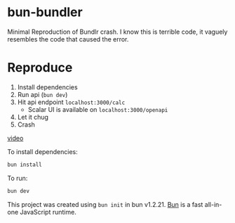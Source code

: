 # bun-bundler
Minimal Reproduction of Bundlr crash. I know this is terrible code, it vaguely resembles the code that caused the error.

# Reproduce
1. Install dependencies
2. Run api (`bun dev`)
3. Hit api endpoint `localhost:3000/calc`
    - Scalar UI is available on `localhost:3000/openapi`
4. Let it chug
5. Crash

[video](reproduce.mp4)

To install dependencies:

```bash
bun install
```

To run:

```bash
bun dev
```


This project was created using `bun init` in bun v1.2.21. [Bun](https://bun.com) is a fast all-in-one JavaScript runtime.
